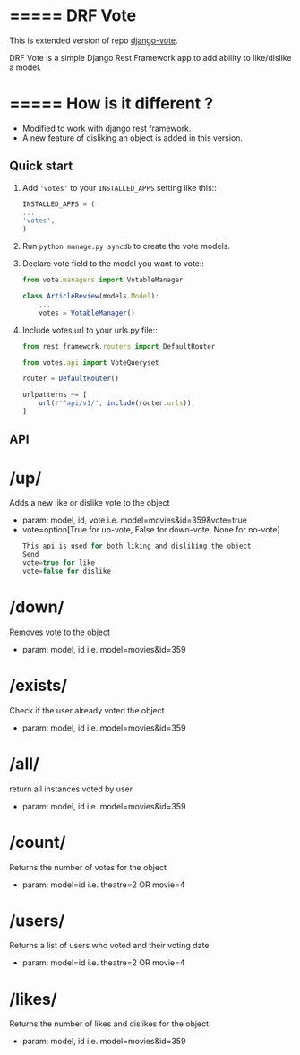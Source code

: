 =====
DRF Vote
=====

This is extended version of repo [django-vote](https://github.com/Beeblio/django-vote).

DRF Vote is a simple Django Rest Framework app to add ability to like/dislike a model.

=====
How is it different ?
=====

- Modified to work with django rest framework.
- A new feature of disliking an object is added in this version.

Quick start
-----------

1. Add ``'votes'`` to your ``INSTALLED_APPS`` setting like this::

    ```javascript
    INSTALLED_APPS = (
    ...
    'votes',
    )
    ```

2. Run ``python manage.py syncdb`` to create the vote models.


3. Declare vote field to the model you want to vote::

    ```javascript
    from vote.managers import VotableManager
    
    class ArticleReview(models.Model):
        ...
        votes = VotableManager()
    ```
        
4. Include votes url to your urls.py file::
    
    ```javascript
    from rest_framework.routers import DefaultRouter
    
    from votes.api import VoteQueryset
    
    router = DefaultRouter()
    
    urlpatterns += [
        url(r'^api/v1/', include(router.urls)),
    ]
    ```

API
-----------

/up/
==========
Adds a new like or dislike vote to the object

* param: model, id, vote i.e. model=movies&id=359&vote=true
* vote=option[True for up-vote, False for down-vote, None for no-vote]
    ```javascript
    This api is used for both liking and disliking the object.
    Send
    vote=true for like
    vote=false for dislike
    
    ```

/down/
==========
Removes vote to the object

* param: model, id i.e. model=movies&id=359

/exists/
============
Check if the user already voted the object

* param: model, id i.e. model=movies&id=359

/all/
=========
return all instances voted by user

* param: model, id i.e. model=movies&id=359

/count/
=======
Returns the number of votes for the object

* param: model=id i.e. theatre=2 OR movie=4

/users/
=======
Returns a list of users who voted and their voting date

* param: model=id i.e. theatre=2 OR movie=4

/likes/
=======
Returns the number of likes and dislikes for the object.

* param: model, id i.e. model=movies&id=359

